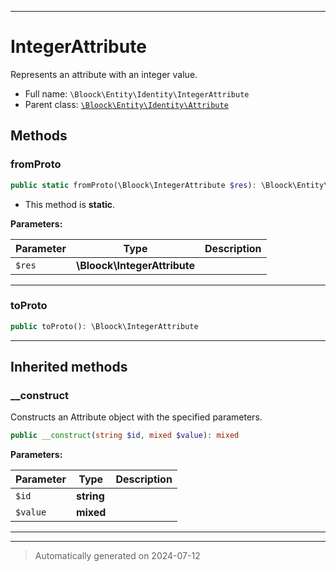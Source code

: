 ***

# IntegerAttribute

Represents an attribute with an integer value.



* Full name: `\Bloock\Entity\Identity\IntegerAttribute`
* Parent class: [`\Bloock\Entity\Identity\Attribute`](./Attribute.md)




## Methods


### fromProto



```php
public static fromProto(\Bloock\IntegerAttribute $res): \Bloock\Entity\Identity\IntegerAttribute
```



* This method is **static**.




**Parameters:**

| Parameter | Type | Description |
|-----------|------|-------------|
| `$res` | **\Bloock\IntegerAttribute** |  |





***

### toProto



```php
public toProto(): \Bloock\IntegerAttribute
```












***


## Inherited methods


### __construct

Constructs an Attribute object with the specified parameters.

```php
public __construct(string $id, mixed $value): mixed
```








**Parameters:**

| Parameter | Type | Description |
|-----------|------|-------------|
| `$id` | **string** |  |
| `$value` | **mixed** |  |





***


***
> Automatically generated on 2024-07-12
